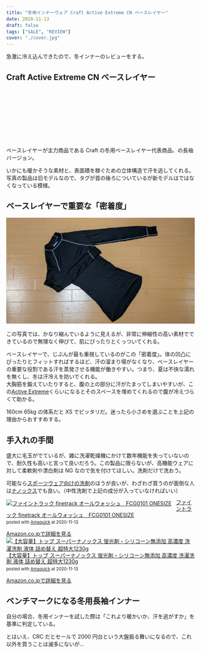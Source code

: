 ```yaml
---
title: "冬用インナーウェア Craft Active Extreme CN ベースレイヤー"
date: 2020-11-13
draft: false
tags: ["SALE", "REVIEW"]
cover: "./cover.jpg"
---
```


急激に冷え込んできたので、冬インナーのレビューをする。

## Craft Active Extreme CN ベースレイヤー

<div class="iframely-embed"><div class="iframely-responsive" style="height: 140px; padding-bottom: 0;"><a href="https://ck.jp.ap.valuecommerce.com/servlet/referral?sid=3171302&pid=886701002&vc_url=https%3A%2F%2Fwww.chainreactioncycles.com%2Fjp%2Fja%2Fcraft-active-extreme-cn-%25E3%2583%2599%25E3%2583%25BC%25E3%2582%25B9%25E3%2583%25AC%25E3%2582%25A4%25E3%2583%25A4%25E3%2583%25BC%2Frp-prod176384%3Futm_source%3Dvaluecommerce%26utm_medium%3Daffiliates" data-iframely-url="//cdn.iframe.ly/1aYXfFt"></a></div></div>

ベースレイヤーが主力商品である Craft の冬用ベースレイヤー代表商品、の長袖バージョン。

いかにも暖かそうな素材と、表面積を稼ぐための立体構造で汗を逃してくれる。写真の製品は旧モデルなので、タグが首の後ろについているが新モデルはではなくなっている模様。

## ベースレイヤーで重要な「密着度」

![全体](./shrink.jpg)

この写真では、かなり縮んでいるように見えるが、非常に伸縮性の高い素材でできているので無理なく伸びて、肌にぴったりとくっついてくれる。

ベースレイヤーで、じぶんが最も重視しているのがこの「密着度」。体の凹凸にぴったりとフィットすればするほど、汗の溜まり場がなくなり、ベースレイヤーの重要な役割である汗を蒸発させる機能が働きやすい。つまり、夏は不快な濡れを無くし、冬は汗冷えを防いでくれる。\
大胸筋を鍛えていたりすると、腹の上の部分に汗がたまってしまいやすいが、この[Active Extreme](https://www.chainreactioncycles.com/jp/ja/craft-active-extreme-cn-%E3%83%99%E3%83%BC%E3%82%B9%E3%83%AC%E3%82%A4%E3%83%A4%E3%83%BC/rp-prod176384)くらいになるとそのスペースを埋めてくれるので腹が冷えづらくて助かる。

160cm 65kg の体系だと XS でピッタリだ。迷ったら小さめを選ぶことを上記の理由からおすすめする。

## 手入れの手間

盛大に毛玉がでているが、雑に洗濯乾燥機にかけて数年機能を失っていないので、耐久性も高いと言って良いだろう。この製品に限らないが、高機能ウェアに対して柔軟剤や漂白剤は NG なので気を付けてほしい。洗剤だけで洗おう。

可能なら[スポーツウェア向けの洗剤](https://amzn.to/3eVGHE8)のほうが良いが、わざわざ買うのが面倒な人は[ナノックス](https://amzn.to/3kts3VJ)でも良い。（中性洗剤で上記の成分が入っていなければいい）

<div class="amachazl-box" style="margin-bottom:0px;"><div class="amachazl-image" style="float:left;margin:0px 12px 1px 0px;"><a href="https://www.amazon.co.jp/dp/B01MV3O3W6/?tag=gensobunya-22" name="amazonlink" rel="nofollow" target="_blank"><img src="https://m.media-amazon.com/images/I/31vbryfRs7L._SL200_.jpg" alt="ファイントラック finetrack オールウォッシュ　FCG0101 ONESIZE" style="border: none;" /></a></div><div class="amachazl-info" style="line-height:120%; margin-bottom: 10px"><div class="amachazl-name" style="margin-bottom:10px;line-height:120%"><a href="https://www.amazon.co.jp/dp/B01MV3O3W6/?tag=gensobunya-22" name="amachazllink" rel="nofollow" target="_blank">ファイントラック finetrack オールウォッシュ　FCG0101 ONESIZE</a><div class="amachazl-powered-date" style="font-size:80%;margin-top:5px;line-height:120%">posted with <a href="https://creazy.net/amazon_quick_affiliate/" title="ファイントラック finetrack オールウォッシュ　FCG0101 ONESIZE" rel="nofollow" target="_blank">Amaquick</a> at 2020-11-13</div></div><div class="amachazl-sub-info" style="float: left;"><div class="amachazl-link" style="margin-top: 5px"><a href="https://www.amazon.co.jp/dp/B01MV3O3W6/?tag=gensobunya-22" name="amachazllink" rel="nofollow" target="_blank">Amazon.co.jpで詳細を見る</a></div></div></div><div class="amachazl-footer" style="clear: left"></div></div>

<div class="amachazl-box" style="margin-bottom:0px;"><div class="amachazl-image" style="float:left;margin:0px 12px 1px 0px;"><a href="https://www.amazon.co.jp/dp/B08CH8YVJ8/?tag=gensobunya-22" name="amazonlink" rel="nofollow" target="_blank"><img src="https://m.media-amazon.com/images/I/51C8+rp3D3L._SL200_.jpg" alt="【大容量】トップ スーパーナノックス 蛍光剤・シリコーン無添加 高濃度 洗濯洗剤 液体 詰め替え 超特大1230g" style="border: none;" /></a></div><div class="amachazl-info" style="line-height:120%; margin-bottom: 10px"><div class="amachazl-name" style="margin-bottom:10px;line-height:120%"><a href="https://www.amazon.co.jp/dp/B08CH8YVJ8/?tag=gensobunya-22" name="amachazllink" rel="nofollow" target="_blank">【大容量】トップ スーパーナノックス 蛍光剤・シリコーン無添加 高濃度 洗濯洗剤 液体 詰め替え 超特大1230g</a><div class="amachazl-powered-date" style="font-size:80%;margin-top:5px;line-height:120%">posted with <a href="https://creazy.net/amazon_quick_affiliate/" title="【大容量】トップ スーパーナノックス 蛍光剤・シリコーン無添加 高濃度 洗濯洗剤 液体 詰め替え 超特大1230g" rel="nofollow" target="_blank">Amaquick</a> at 2020-11-13</div></div><div class="amachazl-sub-info" style="float: left;"><div class="amachazl-link" style="margin-top: 5px"><a href="https://www.amazon.co.jp/dp/B08CH8YVJ8/?tag=gensobunya-22" name="amachazllink" rel="nofollow" target="_blank">Amazon.co.jpで詳細を見る</a></div></div></div><div class="amachazl-footer" style="clear: left"></div></div>

## ベンチマークになる冬用長袖インナー

自分の場合、冬用インナーを試した際は「これより暖かいか、汗を逃がすか」を基準に判定している。

とはいえ、CRC だとセールで 2000 円台という大盤振る舞いになるので、これ以外を買うことは滅多にないが…

<div class="iframely-embed"><div class="iframely-responsive" style="height: 140px; padding-bottom: 0;"><a href="https://ck.jp.ap.valuecommerce.com/servlet/referral?sid=3171302&pid=886701002&vc_url=https%3A%2F%2Fwww.chainreactioncycles.com%2Fjp%2Fja%2Fcraft-active-extreme-cn-%25E3%2583%2599%25E3%2583%25BC%25E3%2582%25B9%25E3%2583%25AC%25E3%2582%25A4%25E3%2583%25A4%25E3%2583%25BC%2Frp-prod176384%3Futm_source%3Dvaluecommerce%26utm_medium%3Daffiliates" data-iframely-url="//cdn.iframe.ly/NYlc2cE"></a></div></div>
